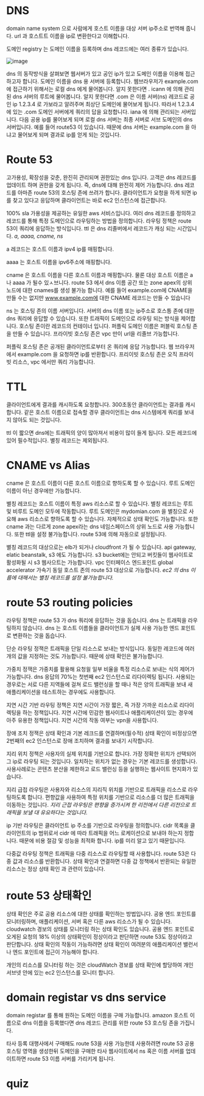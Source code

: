 # DNS

domain name system 으로 사람에게 호스트 이름을 대상 서버 ip주소로 번역해 줍니다. url 과 호스트트 이름을 ip로 변환한다고 이해합니다. 

도메인 registry 는 도메인 이름을 등록하며 dns 레코드에는 여러 종류가 있습니다.  

![image](https://github.com/InHeeS/Certified-AWS/assets/105423951/7eed126f-c9be-4078-b19a-d25f6f16153c)

dns 의 동작방식을 살펴보면 웹서버가 있고 공인 ip가 있고 도메인 이름을 이용해 접근하고자 합니다.
도메인 이름을 dns 용 서버에 등록합니다. 웹브라우저가 example.com 에 접근하기 위해서는 로컬 dns 에게 물어봅니다. 알지 못한다면 . icann 에 의해 관리된 dns 서버의 루트에 물어봅니다.
알지 못한다면 .com 은 이름 서버(ns) 레코드로 공인 ip 1.2.3.4 로 가보라고 알려주며 최상단 도메인에 물어보게 됩니다. 따라서 1.2.3.4 에 있는 .com 도메인 서버에게 쿼리의 답을 요청합니다. iana 에 의해 관리되는 서버입니다. 다음 공용 ip를 물어보게 되며 
로컬 dns 서버는 최종 서버로 서브 도메인의 dns 서버입니다. 예를 들어 route53 이 있습니다. 때문에 dns 서버는 example.com 을 아냐고 물어보게 되며 결과로 ip를 얻게 되는 것입니다. 

# Route 53

고가용성, 확장성을 갖춘, 완진히 관리되며 권한있는 dns 입니다. 
고객은 dns 레코드를 업데이트 하며 권한을 갖게 됩니다. 즉, dns에 대해 완전히 제어 가능합니다. dns 레코드를 아마존 route 53의 호스팅 존에 쓰려가 합니다. 클라이언트가 요청을 하게 되면 ip를 찾고 있다고 응답하며 클라이언트는 바로 ec2 인스턴스에 접근합니다. 

100% sla 가용성을 제공하는 유일한 aws 서비스입니다. 여러 dns 레코드를 정의하고 레코드를 통해 특정 도메인으로 라우팅하는 방법을 정의합니다.
라우팅 정책은 route 53이 쿼리에 응답하는 방식입니다. 
ttl 은 dns 리졸버에서 레코드가 캐싱 되는 시간입니다. 
*a, aaaa, cname, ns*

a 레코드는 호스트 이름과 ipv4 ip를 매핑합니다. 

aaaa 는 호스트 이름을 ipv6주소에 매핑합니다. 

cname 은 호스트 이름을 다른 호스트 이름과 매핑합니다. 
물론 대상 호스트 이름은 a 나 aaaa 가 될수 있ㅅ브니다. 
route 53 에서 dns 이름 공간 또는 zone apex의 상위 노드에 대한 cnames를 생성 불가능 합니다. 예를 들어 example.com에 CNAME을 만들 수는 없지만 www.example.com에 대한 CNAME 레코드는 만들 수 있습니다

ns 는 호스팅 존의 이름 서버입니다. 서버의 dns 이름 또는 ip주소로 호스틍 존에 대한 dns 쿼리에 응답할 수 있습니다. 또한 트래픽이 도메인으로 라우팅 되는 방식을 제어합니다. 
호스팅 존이란 레코드의 컨테이너 입니다. 퍼플릭 도메인 이름은 퍼블릭 호스팅 존을 만들 수 있습니다. 
프라이빗 호스팅 존은 vpc 만이 url을 리졸브 가능합니다. 

퍼플릭 호스팅 존은 공개된 클라이언트로부터 온 쿼리에 응답 가능합니다. 웹 브라우저에서 example.com 을 요청하면 ip를 반환합니다. 
프리이빗 호스팅 존은 오직 프라이빗 리소스, vpc 에서만 쿼리 가능합니다. 

# TTL

클라이언트에게 결과를 캐시하도록 요청합니다. 300초동안 클라이언트는 결과를 캐시합니다. 같은 호스트 이름으로 접속할 경우 클라이언트는 dns 시스템에게 쿼리를 보내지 않아도 되는 것입니다.

ttl 이 짧으면 dns에는 트래픽의 양이 많아져서 비용이 많이 들게 됩니다. 모든 레코드에 있어 필수적입니다. 별칭 레코드는 제외됩니다. 

# CNAME vs Alias

cname 은 호스트 이름이 다른 호스트 이름으로 향하도록 할 수 있습니다. 루트 도메인 이름이 아닌 경우에만 가능합니다. 

별칭 레코드는 호스트 이름이 특정 aws 리소스로 할 수 있습니다. 별칭 레코드는 루트 및 비루트 도메인 모두에 작동합니다. 루트 도메인은 mydomian.com 을 별칭으로 사요해 aws 리소스로 향하도록 할 수 있습니다. 자체적으로 상태 확인도 가능합니다. 또한 cname 과는 다르게 zone apex라는 dns 네임스페이스의 상위 노드로 사용 가능합니다. 또한 ttl을 설정 불가능합니다. route 53에 의해 자동으로 설정됩니다. 

별칭 레코드의 대상으로는 elb가 되거나 cloudfront 가 될 수 있습니다. api gateway, elatic beanstalk, s3 에도 가능합니다. s3 bucket에는 안되고 버킷들이 웹사이트로 활성화될 시 s3 웹사으트는 가능합니다. vpc 인터페이스 엔드포인트 global accelerator 가속기 동일 호스트 존의 route 53 대상으로 가능합니다.  *ec2 의 dns 이름에 대해서는 별칭 레코드를 설정 불가능합니다.*

# route 53 routing policies

라우팅 정책은 route 53 가 dns 쿼리에 응답하는 것을 돕습니다. 
dns 는 트래픽을 라우팅하지 않습니다. dns 는 호스트 이름들을 클라이언트가 실제 사용 가능한 엔드 포인트로 변환하는 것을 돕습니다. 

단순 라우팅 정잭은 트래픽을 단일 리소스로 보내는 방식입니다. 동일한 레코드에 여러 개의 값을 지정하는 것도 가능합니다. 때문에 상태 확인은 불가능합니다. 

가중치 정잭은 가중치를 활용해 요청읠 일부 비율을 특정 리소스로 보내는 식의 제어가 가능합니다. dns 응답의 70%는 첫번째 ec2 인스턴스로 리다이렉팅 됩니다. 사용되는 경우로는 서로  다른 지역들에 걸쳐 로드 밸런싱을 할 때나 적은 양의 트래픽을 보내 새 애플리케이션을 테스트하는 경우에도 사용합니다. 

지연 시간 기반 라우팅 정책은 지연 시간이 가장 짧은, 즉 가장 가까운 리소스로 리다이렉팅을 하는 정책입니다. 지연 시간에 민감한 웹사이트나 애플리케이션이 있는 경우에 아주 유용한 정책입니다. 지연 시간의 작동 여부는 vpn을 사용합니다. 

장애 조치 정잭은 상태 확인과 기본 레크드를 연결하며(필수적) 상태 확인이 비정상으면 2번째의 ec2 인스턴스로 장애 조치하며 결과를 보내기 시작합니다. 

지리 위치 정책은 사용자의 실제 위치를 기반으로 합니다. 가장 정확한 위치가 선택되어 그 ip로 라우팅 되는 것입니다. 일치하는 위치가 없는 경우는 기본 레코드를 생성합니다. 사용사례로는 콘텐츠 분산을 제한하고 로드 밸런싱 등을 실행하는 웹사이트 현지화가 있습니다. 

지리 급접 라우팅은 사용자와 리소스의 지리직 위치를 기반으로 트래픽을 리소스로 라우팅하도록 합니다. 편향값을 사용하여 특정 위치를 기반으로 리소스를 더 많은 트래픽을 이동하는 것입니다. *지리 근접 라우팅은 편향을 증가시켜 한 리전에서 다른 리전으로 트래픽을 보낼 대 유요하다는 것입니다.*

ip 기반 라우팅은 클라이언트 ip 주소를 기반으로 라우팅을 정의합니다. cidr 목록을 클라이언트의 ip 범위로서 cidr 에 따라 트래픽을 어느 로케이션으로 보내야 하는지 정합니다. 때문에 비용 절감 및 성능을 최적화 합니다. ip를 미리 알고 있기 때문입니다.

다중값 라우팅 정책은 트래픽을 다중 리소스로 라우팅할 때 사용합니다. route 53은 다중 값과 리소스를 반환합니다. 상태 확인과 연결하면 다중 갑 정책에서 반환되는 유일한 리소스는 정상 상태 확인 과 관련이 있습니다. 

# route 53 상태확인 

상태 확인은 주로 공용 리소스에 대한 상태를 확인하는 방법입니다. 공용 엔드 포인트를 모니터링하며, 애플리케이션, 서버 혹은 다른 aws 리소스가 될 수 있습니다. cloudwatch 경보의 상태를 모니터링 하는 상태 확인도 있습니다. 공용 엔드 포인트로 오게된 요청의 18% 이상의 상태확인이 정상이라고 판단하면 route 53도 정상이라고 판단합니다. 상태 확인의 작동이 가능하려면 상태 확인이 여려분의 애플리케이션 밸런서나 엔드 포인트에 접근이 가능해야 합니다. 

개인의 리소스를 모니터링 하는 것은 cloudWatch 경보를 상태 확인에 할당하여 개인 서브넷 안에 있는 ec2 인스턴스를 모니터 합니다. 

# domain registar vs dns service 

domain registar 를 통해 원하는 도메인 이름을 구매 가능합니다. amazon 호스트 이름으로 dns 이름을 등록했다면 dns 레코드 관리를 위한 route 53 호스팅 존을 가집니다. 

타사 등록 대행사에서 구매해도 route 53을 사용 가능한데 사용하려면 route 53 공용 호스팅 영역을 생성한뒤 도메인을 구매한 타사 웹사이트에서 ns 혹은 이름 서버를 업데이트하면 route 53 이름 서버를 가리키게 됩니다. 

# quiz 


